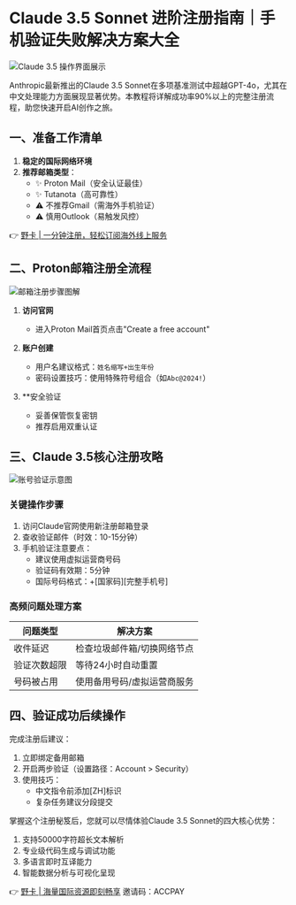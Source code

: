 # Claude 3.5 Sonnet 进阶注册指南｜手机验证失败解决方案大全

![Claude 3.5 操作界面展示](https://bbtdd.com/wp-content/uploads/img/79783052111.webp)

Anthropic最新推出的Claude 3.5 Sonnet在多项基准测试中超越GPT-4o，尤其在中文处理能力方面展现显著优势。本教程将详解成功率90%以上的完整注册流程，助您快速开启AI创作之旅。

## 一、准备工作清单
1. **稳定的国际网络环境**
2. **推荐邮箱类型**：
   - ✨ Proton Mail（安全认证最佳）
   - ✨ Tutanota（高可靠性）
   - ⚠️ 不推荐Gmail（需海外手机验证）
   - ⚠️ 慎用Outlook（易触发风控）

👉 [野卡 | 一分钟注册，轻松订阅海外线上服务](https://bbtdd.com/yeka)

## 二、Proton邮箱注册全流程
![邮箱注册步骤图解](https://bbtdd.com/wp-content/uploads/img/24508279763.webp)

1. **访问官网**
   - 进入Proton Mail首页点击"Create a free account"
   
2. **账户创建**
   - 用户名建议格式：`姓名缩写+出生年份`
   - 密码设置技巧：使用特殊符号组合（如`Abc@2024!`）

3. **安全验证
   - 妥善保管恢复密钥
   - 推荐启用双重认证

## 三、Claude 3.5核心注册攻略
![账号验证示意图](https://bbtdd.com/wp-content/uploads/img/08208769087446.webp)

### 关键操作步骤
1. 访问Claude官网使用新注册邮箱登录
2. 查收验证邮件（时效：10-15分钟）
3. 手机验证注意要点：
   - 建议使用虚拟运营商号码
   - 验证码有效期：5分钟
   - 国际号码格式：+[国家码][完整手机号]

### 高频问题处理方案
| 问题类型       | 解决方案                     |
|----------------|------------------------------|
| 收件延迟       | 检查垃圾邮件箱/切换网络节点  |
| 验证次数超限   | 等待24小时自动重置           |
| 号码被占用     | 使用备用号码/虚拟运营商服务  |

## 四、验证成功后续操作
完成注册后建议：
1. 立即绑定备用邮箱
2. 开启两步验证（设置路径：Account > Security）
3. 使用技巧：
   - 中文指令前添加[ZH]标识
   - 复杂任务建议分段提交

掌握这个注册秘笈后，您就可以尽情体验Claude 3.5 Sonnet的四大核心优势：
1. 支持50000字符超长文本解析
2. 专业级代码生成与调试功能
3. 多语言即时互译能力
4. 智能数据分析与可视化呈现

👉 [野卡 | 海量国际资源即刻畅享](https://bbtdd.com/yeka) 邀请码：ACCPAY